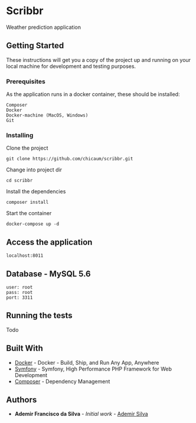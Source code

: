 # Scribbr

Weather prediction application

## Getting Started

These instructions will get you a copy of the project up and running on your local machine for development and testing purposes.

### Prerequisites

As the application runs in a docker container, these should be installed:

```
Composer
Docker
Docker-machine (MacOS, Windows)
Git
```

### Installing

Clone the project


```
git clone https://github.com/chicaum/scribbr.git
```

Change into project dir

```
cd scribbr
```

Install the dependencies

```
composer install
```

Start the container
```
docker-compose up -d
```
## Access the application

```
localhost:8011
```

## Database - MySQL 5.6

```
user: root
pass: root
port: 3311
```
 
## Running the tests

Todo

## Built With

* [Docker](https://www.docker.com/) - Docker - Build, Ship, and Run Any App, Anywhere
* [Symfony](https://symfony.com/) - Symfony, High Performance PHP Framework for Web Development
* [Composer](https://getcomposer.org/) - Dependency Management

## Authors

* **Ademir Francisco da Silva** - *Initial work* - [Ademir Silva](https://github.com/chicaum)